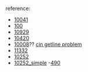 
reference: <br>

- [10041](http://kos74185foracm.blogspot.com/2011/11/10041-vitos-family.html)
- [100](https://blog.xuite.net/andy19890411/Orz/18106375-%E3%80%90ACM%E3%80%91100+-+The+3n+%2B+1+problem)
- [10929](https://knightzone.studio/2012/03/31/1594/uva%EF%BC%9A10929%EF%BC%8Dyou-can-say-11/)
- [10420](https://knightzone.studio/2015/01/02/2570/uva%EF%BC%9A10420%EF%BC%8Dlist-of-conquests/)
- [10008](https://cpecodeexame1star.blogspot.com/2018/03/cpe-008-uva10008-whats-cryptanalysis.html)??
[cin getline problem](http://justimchung.blogspot.com/2016/11/c-cin-getline.html)
- [11332](https://knightzone.studio/2012/09/17/1900/uva%EF%BC%9A11332%EF%BC%8Dsumming-digits/)
- [10252](https://blog.csdn.net/hcbbt/article/details/9322079)
- [10252_simple](https://knightzone.studio/2015/01/15/2679/uva%EF%BC%9A10252%EF%BC%8Dcommon-permutation/)
-[490](https://johnson4932.pixnet.net/blog/post/21333521-q490%3A-rotating-sentences)
